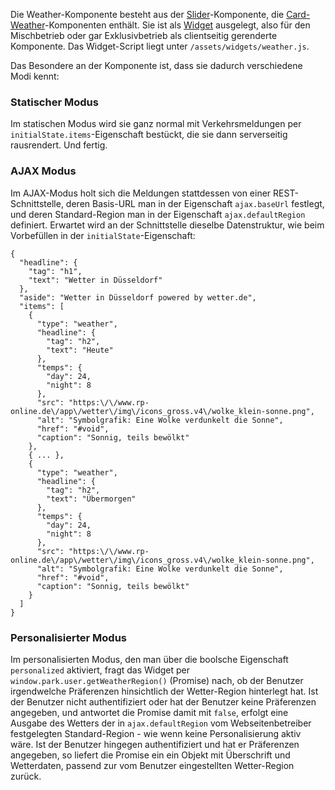 Die Weather-Komponente besteht aus der [Slider](#slider)-Komponente, die [Card-Weather](#card-weather)-Komponenten enthält. Sie ist als [Widget](#widget) ausgelegt, also für den Mischbetrieb oder gar Exklusivbetrieb als clientseitig gerenderte Komponente. Das Widget-Script liegt unter `/assets/widgets/weather.js`.

Das Besondere an der Komponente ist, dass sie dadurch verschiedene Modi kennt: 

### Statischer Modus

Im statischen Modus wird sie ganz normal mit Verkehrsmeldungen per `initialState.items`-Eigenschaft bestückt, die sie dann serverseitig rausrendert. Und fertig.

### AJAX Modus

Im AJAX-Modus holt sich die Meldungen stattdessen von einer REST-Schnittstelle, deren Basis-URL man in der Eigenschaft `ajax.baseUrl` festlegt, und deren Standard-Region man in der Eigenschaft `ajax.defaultRegion` definiert. Erwartet wird an der Schnittstelle dieselbe Datenstruktur, wie beim Vorbefüllen in der `initialState`-Eigenschaft:

```
{
  "headline": {
    "tag": "h1",
    "text": "Wetter in Düsseldorf"
  },
  "aside": "Wetter in Düsseldorf powered by wetter.de",
  "items": [
    {
      "type": "weather",
      "headline": {
        "tag": "h2",
        "text": "Heute"
      },
      "temps": {
        "day": 24,
        "night": 8
      },
      "src": "https:\/\/www.rp-online.de\/app\/wetter\/img\/icons_gross.v4\/wolke_klein-sonne.png",
      "alt": "Symbolgrafik: Eine Wolke verdunkelt die Sonne",
      "href": "#void",
      "caption": "Sonnig, teils bewölkt"
    },
    { ... },
    {
      "type": "weather",
      "headline": {
        "tag": "h2",
        "text": "Übermorgen"
      },
      "temps": {
        "day": 24,
        "night": 8
      },
      "src": "https:\/\/www.rp-online.de\/app\/wetter\/img\/icons_gross.v4\/wolke_klein-sonne.png",
      "alt": "Symbolgrafik: Eine Wolke verdunkelt die Sonne",
      "href": "#void",
      "caption": "Sonnig, teils bewölkt"
    }
  ]
}
```

### Personalisierter Modus

Im personalisierten Modus, den man über die boolsche Eigenschaft `personalized` aktiviert, fragt das Widget per `window.park.user.getWeatherRegion()` (Promise) nach, ob der Benutzer irgendwelche Präferenzen hinsichtlich der Wetter-Region hinterlegt hat. Ist der Benutzer nicht authentifiziert oder hat der Benutzer keine Präferenzen angegeben, und antwortet die Promise damit mit `false`, erfolgt eine Ausgabe des Wetters der in `ajax.defaultRegion` vom Webseitenbetreiber festgelegten Standard-Region - wie wenn keine Personalisierung aktiv wäre. Ist der Benutzer hingegen authentifiziert und hat er Präferenzen angegeben, so liefert die Promise ein ein Objekt mit Überschrift und Wetterdaten, passend zur vom Benutzer eingestellten Wetter-Region zurück.  